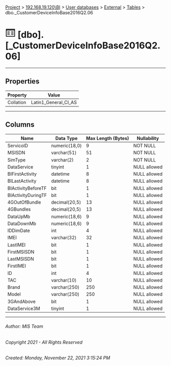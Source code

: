 #### 

[Project](../../../../index.md) > [192.168.19.120\\BI](../../../index.md) > [User databases](../../index.md) > [External](../index.md) > [Tables](Tables.md) > dbo._CustomerDeviceInfoBase2016Q2.06

# ![Tables](../../../../Images/Table32.png) [dbo].[_CustomerDeviceInfoBase2016Q2.06]

---

## <a name="#properties"></a>Properties

| Property | Value |
|---|---|
| Collation | Latin1_General_CI_AS |


---

## <a name="#columns"></a>Columns

| Name | Data Type | Max Length (Bytes) | Nullability |
|---|---|---|---|
| ServicoID | numeric(18,0) | 9 | NOT NULL |
| MSISDN | varchar(51) | 51 | NOT NULL |
| SimType | varchar(2) | 2 | NOT NULL |
| DataService | tinyint | 1 | NULL allowed |
| BIFirstActivity | datetime | 8 | NULL allowed |
| BILastActivity | datetime | 8 | NULL allowed |
| BIActivityBeforeTF | bit | 1 | NULL allowed |
| BIActivityDuringTF | bit | 1 | NULL allowed |
| 4GOutOfBundle | decimal(20,5) | 13 | NULL allowed |
| 4GBundles | decimal(20,5) | 13 | NULL allowed |
| DataUpMb | numeric(18,6) | 9 | NULL allowed |
| DataDownMb | numeric(18,6) | 9 | NULL allowed |
| IDDimDate | int | 4 | NULL allowed |
| IMEI | varchar(32) | 32 | NULL allowed |
| LastIMEI | bit | 1 | NULL allowed |
| FirstMSISDN | bit | 1 | NULL allowed |
| LastMSISDN | bit | 1 | NULL allowed |
| FirstIMEI | bit | 1 | NULL allowed |
| ID | int | 4 | NULL allowed |
| TAC | varchar(10) | 10 | NULL allowed |
| Brand | varchar(250) | 250 | NULL allowed |
| Model | varchar(250) | 250 | NULL allowed |
| 3GAndAbove | bit | 1 | NULL allowed |
| DataService3M | tinyint | 1 | NULL allowed |


---

###### Author:  MIS Team

###### Copyright 2021 - All Rights Reserved

###### Created: Monday, November 22, 2021 3:15:24 PM

